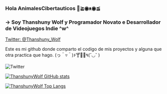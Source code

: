 ### Hola AnimalesCibertauticos 👋≧◉ᴥ◉≦
### -> Soy Thanshuny Wolf y Programador Novato e Desarrollador de Videojuegos Indie ^w^

<a href="https://twitter.com/Thanshuny_Wolf">Twitter: @Thanshuny_Wolf</a>

Este es mi github donde comparto el codigo de mis proyectos y alguna que otra practica que hago.
(っ＾▿＾)۶🍸🌟🍺٩(˘◡˘ )

![Twitter](https://img.shields.io/twitter/follow/Thanshuny_Wolf?label=Thanshuny_Wolf&style=social)

[![ThanshunyWolf GitHub stats](https://github-readme-stats.vercel.app/api?username=ThanshunyWolf&show_icons=true&theme=algolia)](https://github.com/anuraghazra/github-readme-stats)

[![ThanshunyWolf Top Langs](https://github-readme-stats.vercel.app/api/top-langs/?username=ThanshunyWolf&layout=compact&show_icons=true&theme=algolia)](https://github.com/anuraghazra/github-readme-stats)

<!--
**Thanshuny/Thanshuny** is a ✨ _special_ ✨ repository because its `README.md` (this file) appears on your GitHub profile.

Here are some ideas to get you started:

- 🔭 I’m currently working on ...
- 🌱 I’m currently learning ...
- 👯 I’m looking to collaborate on ...
- 🤔 I’m looking for help with ...
- 💬 Ask me about ...
- 📫 How to reach me: ...
- 😄 Pronouns: ...
- ⚡ Fun fact: ...
-->
